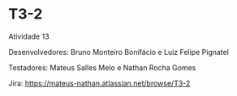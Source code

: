 # T3-2

Atividade 13

Desenvolvedores: Bruno Monteiro Bonifácio e Luiz Felipe Pignatel

Testadores: Mateus Salles Melo e Nathan Rocha Gomes

Jira: https://mateus-nathan.atlassian.net/browse/T3-2

